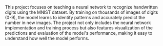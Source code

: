 This project focuses on teaching a neural network to recognize handwritten digits using the MNIST dataset. By training on thousands of 
images of digits (0-9), the model learns to identify patterns and accurately predict the number in new images. The project not only 
includes the neural network implementation and training process but also features visualization of the predictions and evaluation of 
the model's performance, making it easy to understand how well the model performs.
